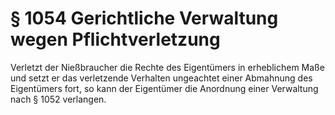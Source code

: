 # § 1054 Gerichtliche Verwaltung wegen Pflichtverletzung
Verletzt der Nießbraucher die Rechte des Eigentümers in erheblichem Maße und setzt er das verletzende Verhalten ungeachtet einer Abmahnung des Eigentümers fort, so kann der Eigentümer die Anordnung einer Verwaltung nach § 1052 verlangen.